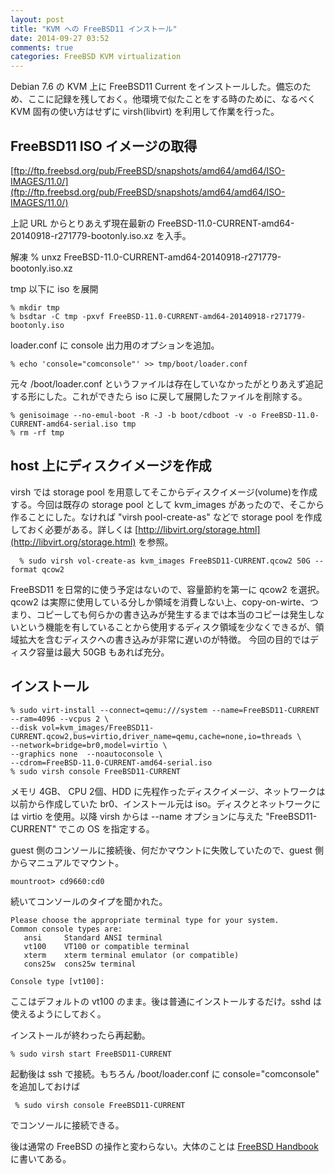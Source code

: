 ```yaml
---
layout: post
title: "KVM への FreeBSD11 インストール"
date: 2014-09-27 03:52
comments: true
categories: FreeBSD KVM virtualization
---
```


Debian 7.6 の KVM 上に FreeBSD11 Current をインストールした。備忘のため、ここに記録を残しておく。他環境で似たことをする時のために、なるべく KVM 固有の使い方はせずに virsh(libvirt) を利用して作業を行った。

## FreeBSD11 ISO イメージの取得

[ftp://ftp.freebsd.org/pub/FreeBSD/snapshots/amd64/amd64/ISO-IMAGES/11.0/](ftp://ftp.freebsd.org/pub/FreeBSD/snapshots/amd64/amd64/ISO-IMAGES/11.0/)

上記 URL からとりあえず現在最新の FreeBSD-11.0-CURRENT-amd64-20140918-r271779-bootonly.iso.xz を入手。

解凍
	% unxz FreeBSD-11.0-CURRENT-amd64-20140918-r271779-bootonly.iso.xz

tmp 以下に iso を展開

    % mkdir tmp
    % bsdtar -C tmp -pxvf FreeBSD-11.0-CURRENT-amd64-20140918-r271779-bootonly.iso

loader.conf に console 出力用のオプションを追加。

	% echo 'console="comconsole"' >> tmp/boot/loader.conf

元々 /boot/loader.conf というファイルは存在していなかったがとりあえず追記する形にした。これができたら iso に戻して展開したファイルを削除する。

    % genisoimage --no-emul-boot -R -J -b boot/cdboot -v -o	FreeBSD-11.0-CURRENT-amd64-serial.iso tmp
    % rm -rf tmp

## host 上にディスクイメージを作成

virsh では storage pool を用意してそこからディスクイメージ(volume)を作成する。今回は既存の storage pool として kvm_images があったので、そこから作ることにした。なければ "virsh pool-create-as" などで storage pool を作成しておく必要がある。詳しくは [http://libvirt.org/storage.html](http://libvirt.org/storage.html) を参照。

      % sudo virsh vol-create-as kvm_images FreeBSD11-CURRENT.qcow2 50G --format qcow2

FreeBSD11 を日常的に使う予定はないので、容量節約を第一に qcow2 を選択。qcow2 は実際に使用している分しか領域を消費しない上、copy-on-wirte、つまり、コピーしても何らかの書き込みが発生するまでは本当のコピーは発生しないという機能を有していることから使用するディスク領域を少なくできるが、領域拡大を含むディスクへの書き込みが非常に遅いのが特徴。
今回の目的ではディスク容量は最大 50GB もあれば充分。

## インストール

	% sudo virt-install --connect=qemu:///system --name=FreeBSD11-CURRENT --ram=4096 --vcpus 2 \
	--disk vol=kvm_images/FreeBSD11-CURRENT.qcow2,bus=virtio,driver_name=qemu,cache=none,io=threads \
	--network=bridge=br0,model=virtio \
	--graphics none  --noautoconsole \
	--cdrom=FreeBSD-11.0-CURRENT-amd64-serial.iso
	% sudo virsh console FreeBSD11-CURRENT

メモリ 4GB、 CPU 2個、HDD に先程作ったディスクイメージ、ネットワークは以前から作成していた br0、インストール元は iso。ディスクとネットワークには virtio を使用。以降 virsh からは --name オプションに与えた "FreeBSD11-CURRENT" でこの OS を指定する。

guest 側のコンソールに接続後、何だかマウントに失敗していたので、guest 側からマニュアルでマウント。

	mountroot> cd9660:cd0

続いてコンソールのタイプを聞かれた。

	Please choose the appropriate terminal type for your system.
	Common console types are:
	   ansi     Standard ANSI terminal
	   vt100    VT100 or compatible terminal
	   xterm    xterm terminal emulator (or compatible)
	   cons25w  cons25w terminal

	Console type [vt100]: 

ここはデフォルトの vt100 のまま。後は普通にインストールするだけ。sshd は使えるようにしておく。

インストールが終わったら再起動。

	% sudo virsh start FreeBSD11-CURRENT

起動後は ssh で接続。もちろん /boot/loader.conf に console="comconsole" を追加しておけば

	 % sudo virsh console FreeBSD11-CURRENT

でコンソールに接続できる。

後は通常の FreeBSD の操作と変わらない。大体のことは [FreeBSD Handbook](https://www.freebsd.org/doc/handbook/) に書いてある。
